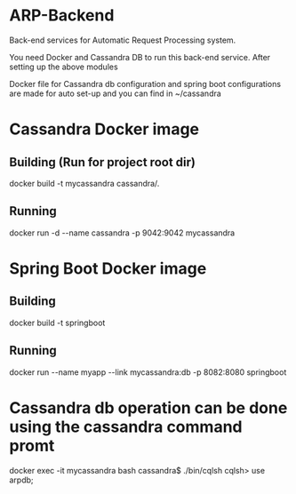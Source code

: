 # ARP-Backend
Back-end services for Automatic Request Processing system. 

You need Docker and Cassandra DB to run this back-end service. After setting up the above modules

Docker file for Cassandra db configuration and spring boot configurations are made for auto set-up and you can find in ~/cassandra

Cassandra Docker image
======================
Building (Run for project root dir)
-----------------------------------
docker build -t mycassandra cassandra/.

Running
-------
docker run -d --name cassandra -p 9042:9042 mycassandra

Spring Boot Docker image
========================
Building
--------
docker build -t springboot

Running
-------
docker run --name myapp --link mycassandra:db -p 8082:8080 springboot

Cassandra db operation can be done using the cassandra command promt
====================================================================
docker exec -it mycassandra bash
cassandra$ ./bin/cqlsh
cqlsh> use arpdb;

